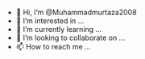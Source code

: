 - 👋 Hi, I’m @Muhammadmurtaza2008
- 👀 I’m interested in ...
- 🌱 I’m currently learning ...
- 💞️ I’m looking to collaborate on ...
- 📫 How to reach me ...

<!---
Muhammadmurtaza2008/Muhammadmurtaza2008 is a  special  repository because its `README.md` (this file) appears on your GitHub profile.
You can click the Preview link to take a look at your changes.
--->
